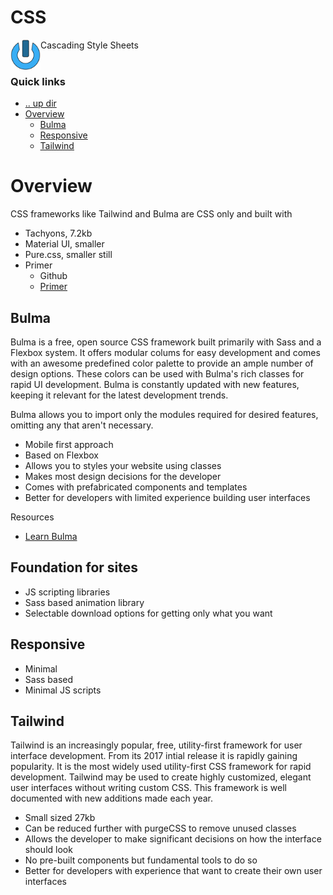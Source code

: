 CSS
====================================================================================================
<img align="left" width="48" height="48" src="../../../art/logo_256x256.png">
Cascading Style Sheets
<br><br>

### Quick links
* [.. up dir](..)
* [Overview](#overview)
  * [Bulma](#bulma)
  * [Responsive](#responsive)
  * [Tailwind](#tailwind)

# Overview
CSS frameworks like Tailwind and Bulma are CSS only and built with 

* Tachyons, 7.2kb
* Material UI, smaller
* Pure.css, smaller still
* Primer
  * Github
  * [Primer](https://primer.style/)

## Bulma
Bulma is a free, open source CSS framework built primarily with Sass and a Flexbox system. It offers 
modular colums for easy development and comes with an awesome predefined color palette to provide an 
ample number of design options. These colors can be used with Bulma's rich classes for rapid UI 
development. Bulma is constantly updated with new features, keeping it relevant for the latest 
development trends.

Bulma allows you to import only the modules required for desired features, omitting any that aren't 
necessary.

* Mobile first approach
* Based on Flexbox
* Allows you to styles your website using classes
* Makes most design decisions for the developer
* Comes with prefabricated components and templates
* Better for developers with limited experience building user interfaces

Resources
* [Learn Bulma](https://www.youtube.com/watch?v=LBzZLzu2GKo)

## Foundation for sites

* JS scripting libraries
* Sass based animation library
* Selectable download options for getting only what you want

## Responsive

* Minimal
* Sass based
* Minimal JS scripts

## Tailwind
Tailwind is an increasingly popular, free, utility-first framework for user interface development. 
From its 2017 intial release it is rapidly gaining popularity. It is the most widely used 
utility-first CSS framework for rapid development. Tailwind may be used to create highly customized, 
elegant user interfaces without writing custom CSS. This framework is well documented with new 
additions made each year.

* Small sized 27kb
* Can be reduced further with purgeCSS to remove unused classes
* Allows the developer to make significant decisions on how the interface should look
* No pre-built components but fundamental tools to do so
* Better for developers with experience that want to create their own user interfaces

<!-- 
vim: ts=2:sw=2:sts=2
-->
